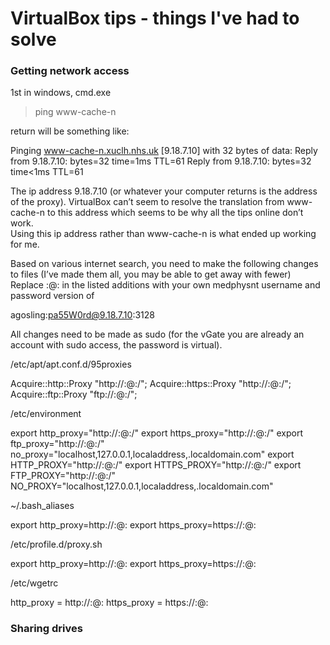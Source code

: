 # VirtualBox tips - things I've had to solve

### Getting network access

1st in windows, cmd.exe

> ping www-cache-n

return will be something like:

Pinging www-cache-n.xuclh.nhs.uk [9.18.7.10] with 32 bytes of data:
Reply from 9.18.7.10: bytes=32 time=1ms TTL=61
Reply from 9.18.7.10: bytes=32 time<1ms TTL=61


The ip address 9.18.7.10 (or whatever your computer returns is the address of the proxy).  VirtualBox can’t seem to resolve the translation from www-cache-n to this address which seems to be why all the tips online don’t work.  
Using this ip address rather than www-cache-n is what ended up working for me.


Based on various internet search, you need to make the following changes to files (I’ve made them all, you may be able to get away with fewer)
Replace  <username>:<password>@<proxy address>:<port>   in the listed additions with your own medphysnt username and password version of

agosling:pa55W0rd@9.18.7.10:3128



All changes need to be made as sudo  (for the vGate you are already an account with sudo access, the password is virtual).



/etc/apt/apt.conf.d/95proxies

Acquire::http::Proxy "http://<username>:<password>@<proxy address>:<port>/";
Acquire::https::Proxy "http://<username>:<password>@<proxy address>:<port>/";
Acquire::ftp::Proxy "ftp://<username>:<password>@<proxy address>:<port>/";



/etc/environment

export http_proxy="http://<username>:<password>@<proxy address>:<port>/"
export https_proxy="http://<username>:<password>@<proxy address>:<port>/"
export ftp_proxy="http://<username>:<password>@<proxy address>:<port>/"
no_proxy="localhost,127.0.0.1,localaddress,.localdomain.com"
export HTTP_PROXY="http://<username>:<password>@<proxy address>:<port>/"
export HTTPS_PROXY="http://<username>:<password>@<proxy address>:<port>/"
export FTP_PROXY="http://<username>:<password>@<proxy address>:<port>/"
NO_PROXY="localhost,127.0.0.1,localaddress,.localdomain.com"



~/.bash_aliases

export http_proxy=http://<username>:<password>@<proxy address>:<port>
export https_proxy=https://<username>:<password>@<proxy address>:<port>



/etc/profile.d/proxy.sh

export http_proxy=http://<username>:<password>@<proxy address>:<port>
export https_proxy=https://<username>:<password>@<proxy address>:<port>



/etc/wgetrc

http_proxy = http://<username>:<password>@<proxy address>:<port>
https_proxy = https://<username>:<password>@<proxy address>:<port>





###  Sharing drives

